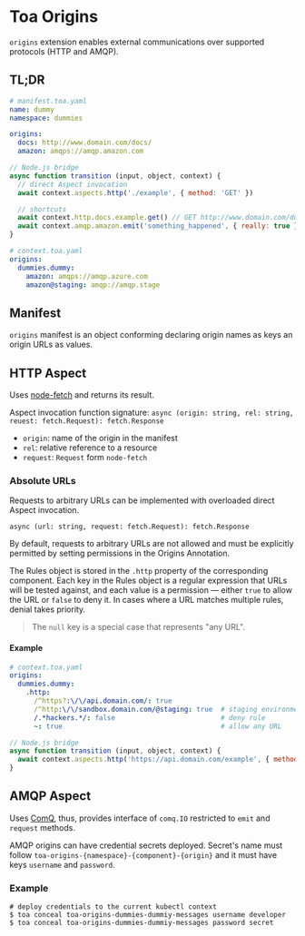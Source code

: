 # Toa Origins

`origins` extension enables external communications over supported protocols (HTTP and AMQP).

## TL;DR

```yaml
# manifest.toa.yaml
name: dummy
namespace: dummies

origins:
  docs: http://www.domain.com/docs/
  amazon: amqps://amqp.amazon.com
```

```javascript
// Node.js bridge 
async function transition (input, object, context) {
  // direct Aspect invocation
  await context.aspects.http('./example', { method: 'GET' })

  // shortcuts
  await context.http.docs.example.get() // GET http://www.domain.com/docs/example
  await context.amqp.amazon.emit('something_happened', { really: true })
}
```

```yaml
# context.toa.yaml
origins:
  dummies.dummy:
    amazon: amqps://amqp.azure.com
    amazon@staging: amqp://amqp.stage
```

## Manifest

`origins` manifest is an object conforming declaring origin names as keys an origin URLs as values.

## HTTP Aspect

Uses [node-fetch](https://github.com/node-fetch/node-fetch) and returns its result.

Aspect invocation function
signature: `async (origin: string, rel: string, reuest: fetch.Request): fetch.Response`

- `origin`: name of the origin in the manifest
- `rel`: relative reference to a resource
- `request`: `Request` form `node-fetch`

### Absolute URLs

Requests to arbitrary URLs can be implemented with overloaded direct Aspect invocation.

`async (url: string, request: fetch.Request): fetch.Response`

By default, requests to arbitrary URLs are not allowed and must be explicitly permitted by setting
permissions in the Origins Annotation.

The Rules object is stored in the `.http` property of the corresponding component. Each key in the
Rules object is a regular expression that URLs will be tested against, and each value is a
permission — either `true` to allow the URL or `false` to deny it. In cases where a URL matches
multiple rules, denial takes priority.

> The `null` key is a special case that represents "any URL".

#### Example

```yaml
# context.toa.yaml
origins:
  dummies.dummy:
    .http:
      /^https?:\/\/api.domain.com/: true
      /^http:\/\/sandbox.domain.com/@staging: true  # staging environment
      /.*hackers.*/: false                          # deny rule
      ~: true                                       # allow any URL
```

```javascript
// Node.js bridge 
async function transition (input, object, context) {
  await context.aspects.http('https://api.domain.com/example', { method: 'POST' })
}
```

## AMQP Aspect

Uses [ComQ](https://github.com/toa-io/comq), thus, provides interface of `comq.IO` restricted
to `emit` and `request` methods.

AMQP origins can have credential secrets deployed. Secret's name must
follow `toa-origins-{namespace}-{component}-{origin}` and it must have keys `username`
and `password`.

### Example

```shell
# deploy credentials to the current kubectl context
$ toa conceal toa-origins-dummies-dummiy-messages username developer
$ toa conceal toa-origins-dummies-dummiy-messages password secret
```

